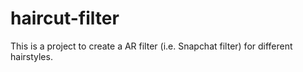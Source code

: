 # haircut-filter
This is a project to create a AR filter (i.e. Snapchat filter) for different hairstyles.
